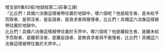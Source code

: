 增支部6集82經/地獄經第二(莊春江譯)  
「比丘們！具備六法像這樣被帶往置於地獄中，哪六個呢？他是殺生者、是未給予而取者、是邪淫者、是妄語者、是貪求者與傲慢者，比丘們！具備這六法像這樣被帶往置於地獄中。  
比丘們！具備六法像這樣被帶往置於天界中，哪六個呢？他是離殺生者、是離未給予而取者、是離邪淫者、是離妄語者、是無貪求者與不傲慢者，比丘們！具備這六法像這樣被帶往置於天界中。」  
  
  

